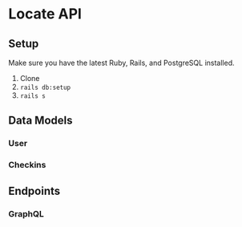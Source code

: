 # Locate API

## Setup

Make sure you have the latest Ruby, Rails, and PostgreSQL installed.

1. Clone
2. `rails db:setup`
3. `rails s`


## Data Models

### User

### Checkins


## Endpoints

### GraphQL
